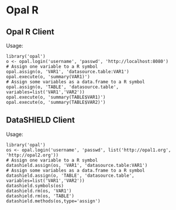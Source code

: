 # Opal R

## Opal R Client

Usage:

    library('opal')
    o <- opal.login('username', 'passwd', 'http://localhost:8080')
    # Assign one variable to a R symbol
    opal.assign(o, 'VAR1', 'datasource.table:VAR1')
    opal.execute(o, 'summary(VAR1)')
    # Assign some variables as a data.frame to a R symbol
    opal.assign(o, 'TABLE', 'datasource.table', variables=list('VAR1','VAR2'))
    opal.execute(o, 'summary(TABLE$VAR1)')
    opal.execute(o, 'summary(TABLE$VAR2)')

## DataSHIELD Client

Usage:

    library('opal')
    os <- opal.login('username', 'passwd', list('http://opal1.org', 'http://opal2.org'))
    # Assign one variable to a R symbol
    datashield.assign(os, 'VAR1', 'datasource.table:VAR1')
    # Assign some variables as a data.frame to a R symbol
    datashield.assign(o, 'TABLE', 'datasource.table', variables=list('VAR1','VAR2'))
    datashield.symbols(os)
    datashield.rm(os, 'VAR1')
    datashield.rm(os, 'TABLE')
    datashield.methods(os,type='assign')
